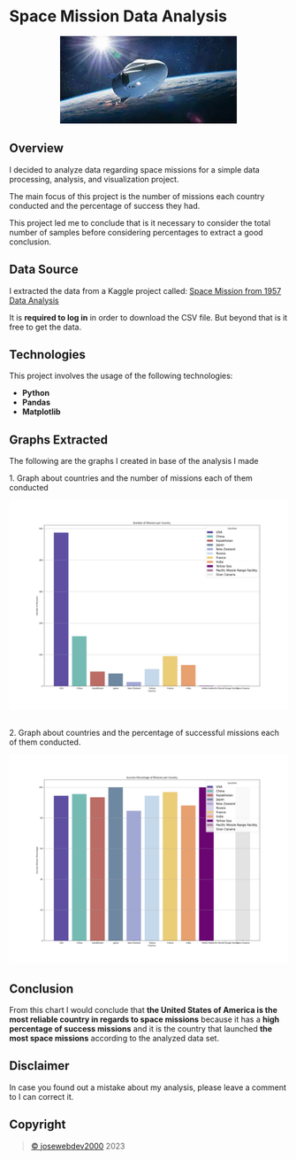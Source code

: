 # Space Mission Data Analysis
<div align="center">
    <img src="spaceship.jpeg" alt="Spaceship Image">
</div>

## Overview
<div>
    <p>I decided to analyze data regarding space missions for a simple data processing, analysis, and visualization project.</p>
    <p>The main focus of this project is the number of missions each country conducted and the percentage of success they had.</p>
    <p>This project led me to conclude that is it necessary to consider the total number of samples before considering percentages to extract a good conclusion.</p>
</div>

## Data Source
<div>
    <p>I extracted the data from a Kaggle project called: <a href="https://www.kaggle.com/code/kanncaa1/space-mission-from-1957-data-analysis/input" _target="blank">Space Mission from 1957 Data Analysis</a></p>
    <p>It is <b>required to log in</b> in order to download the CSV file. But beyond that is it free to get the data.</p>
</div>

## Technologies
<div>
    <p>This project involves the usage of the following technologies:</p>
    <ul>
        <li><b>Python</b></li>
        <li><b>Pandas</b></li>
        <li><b>Matplotlib</b></li>
    </ul>
</div>

## Graphs Extracted
<div>
    <p>The following are the graphs I created in base of the analysis I made</p>
    <div>
        <p>1. Graph about countries and the number of missions each of them conducted</p>
        <img src="countries_n_mission_num_bar_chart.png" alt="Countries vs Number of Missions Bar Chart"> 
    </div>
    <br>
    <div>
        <p>2. Graph about countries and the percentage of successful missions each of them conducted.</p>
        <img src="countries_n_success_mission_percentage_bar_chart.png" alt="Countries vs Success Mission Percentage Bar Chart">
    </div>
<div>

## Conclusion
<div>
    <p>From this chart I would conclude that <b>the United States of America is the most reliable country in regards to space missions</b> because it has a <b>high percentage of success missions</b> and it is the country that launched <b>the most space missions</b> according to the analyzed data set.</p>
</div>

## Disclaimer
<div>
    <p>In case you found out a mistake about my analysis, please leave a comment to I can correct it.</p>
</div>

## Copyright
<div>
    <blockquote>
        <a href="https://github.com/josewebdev2000">&copy; josewebdev2000</a> 2023
    </blockquote>
</div>

